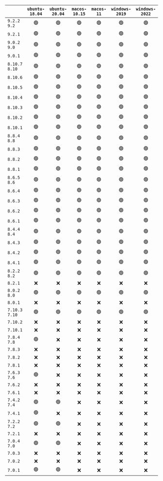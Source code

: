 |                 | `ubuntu-18.04` | `ubuntu-20.04` | `macos-10.15` | `macos-11` | `windows-2019` | `windows-2022` |
| :-------------- | :------------: | :------------: | :-----------: | :--------: | :------------: | :------------: |
| `9.2.2` `9.2`   |       🟢       |       🟢       |       🟢      |     🟢     |       🟢       |       🟢       |
| `9.2.1`         |       🟢       |       🟢       |       🟢      |     🟢     |       🟢       |       🟢       |
| `9.0.2` `9.0`   |       🟢       |       🟢       |       🟢      |     🟢     |       🟢       |       🟢       |
| `9.0.1`         |       🟢       |       🟢       |       🟢      |     🟢     |       🟢       |       🟢       |
| `8.10.7` `8.10` |       🟢       |       🟢       |       🟢      |     🟢     |       🟢       |       🟢       |
| `8.10.6`        |       🟢       |       🟢       |       🟢      |     🟢     |       🟢       |       🟢       |
| `8.10.5`        |       🟢       |       🟢       |       🟢      |     🟢     |       🟢       |       🟢       |
| `8.10.4`        |       🟢       |       🟢       |       🟢      |     🟢     |       🟢       |       🟢       |
| `8.10.3`        |       🟢       |       🟢       |       🟢      |     🟢     |       🟢       |       🟢       |
| `8.10.2`        |       🟢       |       🟢       |       🟢      |     🟢     |       🟢       |       🟢       |
| `8.10.1`        |       🟢       |       🟢       |       🟢      |     🟢     |       🟢       |       🟢       |
| `8.8.4` `8.8`   |       🟢       |       🟢       |       🟢      |     🟢     |       🟢       |       🟢       |
| `8.8.3`         |       🟢       |       🟢       |       🟢      |     🟢     |       🟢       |       🟢       |
| `8.8.2`         |       🟢       |       🟢       |       🟢      |     🟢     |       🟢       |       🟢       |
| `8.8.1`         |       🟢       |       🟢       |       🟢      |     🟢     |       🟢       |       🟢       |
| `8.6.5` `8.6`   |       🟢       |       🟢       |       🟢      |     🟢     |       🟢       |       🟢       |
| `8.6.4`         |       🟢       |       🟢       |       🟢      |     🟢     |       🟢       |       🟢       |
| `8.6.3`         |       🟢       |       🟢       |       🟢      |     🟢     |       🟢       |       🟢       |
| `8.6.2`         |       🟢       |       🟢       |       🟢      |     🟢     |       🟢       |       🟢       |
| `8.6.1`         |       🟢       |       🟢       |       🟢      |     🟢     |       🟢       |       🟢       |
| `8.4.4` `8.4`   |       🟢       |       🟢       |       🟢      |     🟢     |       🟢       |       🟢       |
| `8.4.3`         |       🟢       |       🟢       |       🟢      |     🟢     |       🟢       |       🟢       |
| `8.4.2`         |       🟢       |       🟢       |       🟢      |     🟢     |       🟢       |       🟢       |
| `8.4.1`         |       🟢       |       🟢       |       🟢      |     🟢     |       🟢       |       🟢       |
| `8.2.2` `8.2`   |       🟢       |       🟢       |       🟢      |     🟢     |       🟢       |       🟢       |
| `8.2.1`         |       ❌       |       ❌       |       ❌      |     ❌     |       ❌       |       ❌       |
| `8.0.2` `8.0`   |       🟢       |       🟢       |       🟢      |     🟢     |       🟢       |       🟢       |
| `8.0.1`         |       ❌       |       ❌       |       ❌      |     ❌     |       ❌       |       ❌       |
| `7.10.3` `7.10` |       🟢       |       🟢       |       🟢      |     🟢     |       🟢       |       🟢       |
| `7.10.2`        |       ❌       |       ❌       |       ❌      |     ❌     |       ❌       |       ❌       |
| `7.10.1`        |       ❌       |       ❌       |       ❌      |     ❌     |       ❌       |       ❌       |
| `7.8.4` `7.8`   |       🟢       |       ❌       |       ❌      |     ❌     |       ❌       |       ❌       |
| `7.8.3`         |       ❌       |       ❌       |       ❌      |     ❌     |       ❌       |       ❌       |
| `7.8.2`         |       ❌       |       ❌       |       ❌      |     ❌     |       ❌       |       ❌       |
| `7.8.1`         |       ❌       |       ❌       |       ❌      |     ❌     |       ❌       |       ❌       |
| `7.6.3` `7.6`   |       🟢       |       ❌       |       ❌      |     ❌     |       ❌       |       ❌       |
| `7.6.2`         |       ❌       |       ❌       |       ❌      |     ❌     |       ❌       |       ❌       |
| `7.6.1`         |       ❌       |       ❌       |       ❌      |     ❌     |       ❌       |       ❌       |
| `7.4.2` `7.4`   |       🟢       |       🟢       |       ❌      |     ❌     |       ❌       |       ❌       |
| `7.4.1`         |       🟢       |       ❌       |       ❌      |     ❌     |       ❌       |       ❌       |
| `7.2.2` `7.2`   |       🟢       |       🟢       |       ❌      |     ❌     |       ❌       |       ❌       |
| `7.2.1`         |       ❌       |       ❌       |       ❌      |     ❌     |       ❌       |       ❌       |
| `7.0.4` `7.0`   |       🟢       |       🟢       |       ❌      |     ❌     |       ❌       |       ❌       |
| `7.0.3`         |       ❌       |       ❌       |       ❌      |     ❌     |       ❌       |       ❌       |
| `7.0.2`         |       ❌       |       ❌       |       ❌      |     ❌     |       ❌       |       ❌       |
| `7.0.1`         |       🟢       |       🟢       |       ❌      |     ❌     |       ❌       |       ❌       |
